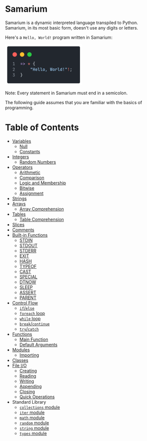 # Samarium

Samarium is a dynamic interpreted language transpiled to Python.
Samarium, in its most basic form, doesn't use any digits or letters.

Here's a `Hello, World!` program written in Samarium:

<span style="display: inline-block" align="left">
    <img src="docs/images/00helloworld.png" width="50%">
</span>

Note: Every statement in Samarium must end in a semicolon.

The following guide assumes that you are familiar with the basics of programming.

# Table of Contents

- [Variables](docs/00variables.md)
  - [Null](docs/00variables.md#null)
  - [Constants](docs/00variables.md#constants)
- [Integers](docs/01integers.md)
  - [Random Numbers](docs/01integers.md#random-numbers)
- [Operators](docs/02operators.md)
  - [Arithmetic](docs/02operators.md#arithmetic)
  - [Comparison](docs/02operators.md#comparison)
  - [Logic and Membership](docs/02operators.md#logic-and-membership)
  - [Bitwise](docs/02operators.md#bitwise)
  - [Assignment](docs/02operators.md#assignment)
- [Strings](docs/03strings.md)
- [Arrays](docs/04arrays.md)
  - [Array Comprehension](docs/04arrays.md#array-comprehension)
- [Tables](docs/05tables.md)
  - [Table Comprehension](docs/05tables.md#table-comprehension)
- [Slices](docs/06slices.md)
- [Comments](docs/07comments.md)
- [Built-in Functions](docs/08builtins.md)
  - [STDIN](docs/08builtins.md#stdin)
  - [STDOUT](docs/08builtins.md#stdout)
  - [STDERR](docs/08builtins.md#stderr)
  - [EXIT](docs/08builtins.md#exit)
  - [HASH](docs/08builtins.md#hash)
  - [TYPEOF](docs/08builtins.md#typeof)
  - [CAST](docs/08builtins.md#cast)
  - [SPECIAL](docs/08builtins.md#special)
  - [DTNOW](docs/08builtins.md#dtnow)
  - [SLEEP](docs/08builtins.md#sleep)
  - [ASSERT](docs/08builtins.md#assert)
  - [PARENT](docs/08builtins.md#parent)
- [Control Flow](docs/09controlflow.md)
  - [`if`/`else`](docs/09controlflow.md#ifelse)
  - [`foreach` loop](docs/09controlflow.md#foreach-loop)
  - [`while` loop](docs/09controlflow.md#while-loop)
  - [`break`/`continue`](docs/09controlflow.md#breakcontinue)
  - [`try`/`catch`](docs/09controlflow.md#trycatch)
- [Functions](docs/10functions.md)
  - [Main Function](docs/10functions.md#main-function)
  - [Default Arguments](docs/10functions.md#default-arguments)
- [Modules](docs/11modules.md)
  - [Importing](docs/11modules.md#importing)
- [Classes](docs/12classes.md)
- [File I/O](docs/13fileio.md)
  - [Creating](docs/13fileio.md#creating)
  - [Reading](docs/13fileio.md#reading)
  - [Writing](docs/13fileio.md#writing)
  - [Appending](docs/13fileio.md#appending)
  - [Closing](docs/13fileio.md#closing)
  - [Quick Operations](docs/13fileio.md#quick-operations)
- Standard Library
  - [`collections` module](docs/14stdcollections.md)
  - [`iter` module](docs/15stditer.md)
  - [`math` module](docs/16stdmath.md)
  - [`random` module](docs/17stdrandom.md)
  - [`string` module](docs/18stdstring.md)
  - [`types` module](docs/19stdtypes.md)
